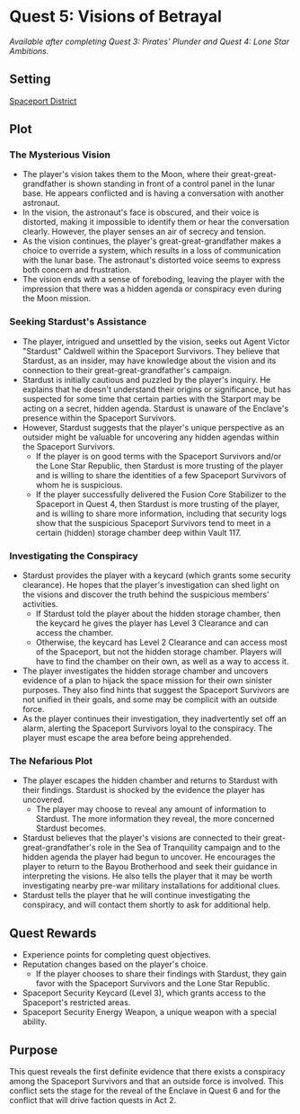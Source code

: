 # Quest 5: Visions of Betrayal
*Available after completing Quest 3: Pirates' Plunder and Quest 4: Lone Star Ambitions.*

## Setting
[Spaceport District](../../Background/geography/neighborhoods.md#spaceport-district-johnson-space-center)


## Plot
### The Mysterious Vision
- The player's vision takes them to the Moon, where their great-great-grandfather is shown standing in front of a control panel in the lunar base. He appears conflicted and is having a conversation with another astronaut.
- In the vision, the astronaut's face is obscured, and their voice is distorted, making it impossible to identify them or hear the conversation clearly. However, the player senses an air of secrecy and tension.
- As the vision continues, the player's great-great-grandfather makes a choice to override a system, which results in a loss of communication with the lunar base. The astronaut's distorted voice seems to express both concern and frustration.
- The vision ends with a sense of foreboding, leaving the player with the impression that there was a hidden agenda or conspiracy even during the Moon mission.
### Seeking Stardust's Assistance
- The player, intrigued and unsettled by the vision, seeks out Agent Victor "Stardust" Caldwell within the Spaceport Survivors. They believe that Stardust, as an insider, may have knowledge about the vision and its connection to their great-great-grandfather's campaign.
- Stardust is initially cautious and puzzled by the player's inquiry. He explains that he doesn't understand their origins or significance, but has suspected for some time that certain parties with the Starport may be acting on a secret, hidden agenda. Stardust is unaware of the Enclave's presence within the Spaceport Survivors.
- However, Stardust suggests that the player's unique perspective as an outsider might be valuable for uncovering any hidden agendas within the Spaceport Survivors.
    - If the player is on good terms with the Spaceport Survivors and/or the Lone Star Republic, then Stardust is more trusting of the player and is willing to share the identities of a few Spaceport Survivors of whom he is suspicious.
    - If the player successfully delivered the Fusion Core Stabilizer to the Spaceport in Quest 4, then Stardust is more trusting of the player, and is willing to share more information, including that security logs show that the suspicious Spaceport Survivors tend to meet in a certain (hidden) storage chamber deep within Vault 117.
### Investigating the Conspiracy
- Stardust provides the player with a keycard (which grants some security clearance). He hopes that the player's investigation can shed light on the visions and discover the truth behind the suspicious members' activities.
    - If Stardust told the player about the hidden storage chamber, then the keycard he gives the player has Level 3 Clearance and can access the chamber.
    - Otherwise, the keycard has Level 2 Clearance and can access most of the Spaceport, but not the hidden storage chamber. Players will have to find the chamber on their own, as well as a way to access it.
- The player investigates the hidden storage chamber and uncovers evidence of a plan to hijack the space mission for their own sinister purposes. They also find hints that suggest the Spaceport Survivors are not unified in their goals, and some may be complicit with an outside force.
- As the player continues their investigation, they inadvertently set off an alarm, alerting the Spaceport Survivors loyal to the conspiracy. The player must escape the area before being apprehended.
### The  Nefarious Plot
- The player escapes the hidden chamber and returns to Stardust with their findings. Stardust is shocked by the evidence the player has uncovered.
    - The player may choose to reveal any amount of information to Stardust. The more information they reveal, the more concerned Stardust becomes.
- Stardust believes that the player's visions are connected to their great-great-grandfather's role in the Sea of Tranquility campaign and to the hidden agenda the player had begun to uncover. He encourages the player to return to the Bayou Brotherhood and seek their guidance in interpreting the visions. He also tells the player that it may be worth investigating nearby pre-war military installations for additional clues.
- Stardust tells the player that he will continue investigating the conspiracy, and will contact them shortly to ask for additional help.

## Quest Rewards
- Experience points for completing quest objectives.
- Reputation changes based on the player's choice.
    - If the player chooses to share their findings with Stardust, they gain favor with the Spaceport Survivors and the Lone Star Republic.
- Spaceport Security Keycard (Level 3), which grants access to the Spaceport's restricted areas.
- Spaceport Security Energy Weapon, a unique weapon with a special ability.

## Purpose
This quest reveals the first definite evidence that there exists a conspiracy among the Spaceport Survivors and that an outside force is involved. This conflict sets the stage for the reveal of the Enclave in Quest 6 and for the conflict that will drive faction quests in Act 2.